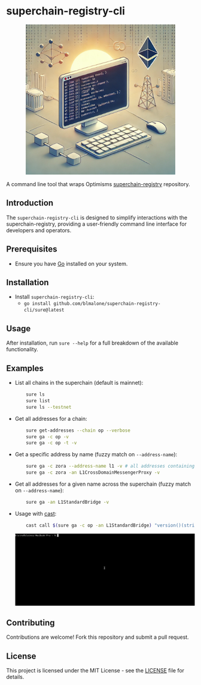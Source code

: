 # superchain-registry-cli

<p align="center">
    <img src="./superchain-registry-cli-dalle.png" alt="Generated Dall-e given this README as a prompt" width="400"/ title="Generated Dall-e given this README as a prompt">
</p>

A command line tool that wraps Optimisms [superchain-registry](https://github.com/ethereum-optimism/superchain-registry) repository.

## Introduction

The `superchain-registry-cli` is designed to simplify interactions with the superchain-registry, providing a user-friendly command line interface for developers and operators.

## Prerequisites

- Ensure you have [Go](https://formulae.brew.sh/formula/go) installed on your system.

## Installation

- Install `superchain-registry-cli`:
    - `go install github.com/blmalone/superchain-registry-cli/sure@latest`
 
## Usage

After installation, run `sure --help` for a full breakdown of the available functionality.

## Examples

- List all chains in the superchain (default is mainnet): 
    ```bash 
        sure ls
        sure list
        sure ls --testnet
    ``` 
- Get all addresses for a chain: 
    ```bash 
        sure get-addresses --chain op --verbose
        sure ga -c op -v
        sure ga -c op -t -v
    ```
- Get a specific address by name (fuzzy match on `--address-name`): 
    ```bash
        sure ga -c zora --address-name l1 -v # all addresses containing "l1" - not case sensitive
        sure ga -c zora -an L1CrossDomainMessengerProxy -v
    ```

- Get all addresses for a given name across the superchain (fuzzy match on `--address-name`): 
    ```bash
        sure ga -an L1StandardBridge -v
    ```

- Usage with [cast](https://book.getfoundry.sh/cast/):
    ```bash
        cast call $(sure ga -c op -an L1StandardBridge) "version()(string)"
    ```
    ![How to use sure with cast](./cast-usage-example.gif)  

## Contributing

Contributions are welcome! Fork this repository and submit a pull request.

## License

This project is licensed under the MIT License - see the [LICENSE](LICENSE) file for details.
